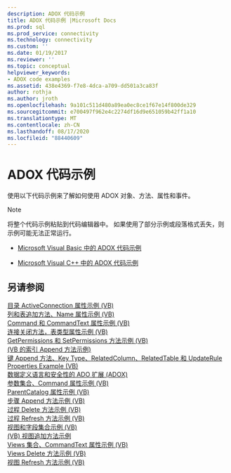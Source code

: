```yaml
---
description: ADOX 代码示例
title: ADOX 代码示例 |Microsoft Docs
ms.prod: sql
ms.prod_service: connectivity
ms.technology: connectivity
ms.custom: ''
ms.date: 01/19/2017
ms.reviewer: ''
ms.topic: conceptual
helpviewer_keywords:
- ADOX code examples
ms.assetid: 438e4369-f7e8-4dca-a709-dd501a3ca83f
author: rothja
ms.author: jroth
ms.openlocfilehash: 9a101c511d480a89ea0ec8ce1f67e14f800de329
ms.sourcegitcommit: e700497f962e4c2274df16d9e651059b42ff1a10
ms.translationtype: MT
ms.contentlocale: zh-CN
ms.lasthandoff: 08/17/2020
ms.locfileid: "88440609"
---
```

# <a name="adox-code-examples"></a>ADOX 代码示例
使用以下代码示例来了解如何使用 ADOX 对象、方法、属性和事件。  
  
> [!NOTE]
>  将整个代码示例粘贴到代码编辑器中。 如果使用了部分示例或段落格式丢失，则示例可能无法正常运行。  
  
-   [Microsoft Visual Basic 中的 ADOX 代码示例](../../../ado/reference/adox-api/adox-code-examples-in-microsoft-visual-basic.md)  
  
-   [Microsoft Visual C++ 中的 ADOX 代码示例](../../../ado/reference/adox-api/adox-code-examples-in-microsoft-visual-c.md)  
  
## <a name="see-also"></a>另请参阅  
 [目录 ActiveConnection 属性示例 (VB) ](../../../ado/reference/adox-api/catalog-activeconnection-property-example-vb.md)   
 [列和表追加方法、Name 属性示例 (VB) ](../../../ado/reference/adox-api/columns-and-tables-append-methods-name-property-example-vb.md)   
 [Command 和 CommandText 属性示例 (VB) ](../../../ado/reference/adox-api/command-and-commandtext-properties-example-vb.md)   
 [连接关闭方法，表类型属性示例 (VB) ](../../../ado/reference/adox-api/connection-close-method-table-type-property-example-vb.md)   
 [GetPermissions 和 SetPermissions 方法示例 (VB) ](../../../ado/reference/adox-api/getpermissions-and-setpermissions-methods-example-vb.md)   
 [ (VB 的索引 Append 方法示例) ](../../../ado/reference/adox-api/indexes-append-method-example-vb.md)   
 [键 Append 方法、Key Type、RelatedColumn、RelatedTable 和 UpdateRule Properties Example (VB) ](../../../ado/reference/adox-api/keys-append-method-key-type-relatedcolumn-relatedtable-example-vb.md)   
 [数据定义语言和安全性的 ADO 扩展 (ADOX) ](../../../ado/guide/extensions/ado-extensions-for-data-definition-language-and-security-adox.md)   
 [参数集合、Command 属性示例 (VB) ](../../../ado/reference/adox-api/parameters-collection-command-property-example-vb.md)   
 [ParentCatalog 属性示例 (VB) ](../../../ado/reference/adox-api/parentcatalog-property-example-vb.md)   
 [步骤 Append 方法示例 (VB) ](../../../ado/reference/adox-api/procedures-append-method-example-vb.md)   
 [过程 Delete 方法示例 (VB) ](../../../ado/reference/adox-api/procedures-delete-method-example-vb.md)   
 [过程 Refresh 方法示例 (VB) ](../../../ado/reference/adox-api/procedures-refresh-method-example-vb.md)   
 [视图和字段集合示例 (VB) ](../../../ado/reference/adox-api/views-and-fields-collections-example-vb.md)   
 [ (VB) 视图追加方法示例 ](../../../ado/reference/adox-api/views-append-method-example-vb.md)   
 [Views 集合、CommandText 属性示例 (VB) ](../../../ado/reference/adox-api/views-collection-commandtext-property-example-vb.md)   
 [Views Delete 方法示例 (VB) ](../../../ado/reference/adox-api/views-delete-method-example-vb.md)   
 [视图 Refresh 方法示例 (VB)](../../../ado/reference/adox-api/views-refresh-method-example-vb.md)
